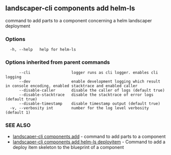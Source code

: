 ## landscaper-cli components add helm-ls

command to add parts to a component concerning a helm landscaper deployment

### Options

```
  -h, --help   help for helm-ls
```

### Options inherited from parent commands

```
      --cli                  logger runs as cli logger. enables cli logging
      --dev                  enable development logging which result in console encoding, enabled stacktrace and enabled caller
      --disable-caller       disable the caller of logs (default true)
      --disable-stacktrace   disable the stacktrace of error logs (default true)
      --disable-timestamp    disable timestamp output (default true)
  -v, --verbosity int        number for the log level verbosity (default 1)
```

### SEE ALSO

* [landscaper-cli components add](landscaper-cli_components_add.md)	 - command to add parts to a component
* [landscaper-cli components add helm-ls deployitem](landscaper-cli_components_add_helm-ls_deployitem.md)	 - 
Command to add a deploy item skeleton to the blueprint of a component

